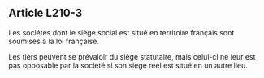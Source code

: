 Article L210-3
----
Les sociétés dont le siège social est situé en territoire français sont soumises
à la loi française.

Les tiers peuvent se prévaloir du siège statutaire, mais celui-ci ne leur est
pas opposable par la société si son siège réel est situé en un autre lieu.
